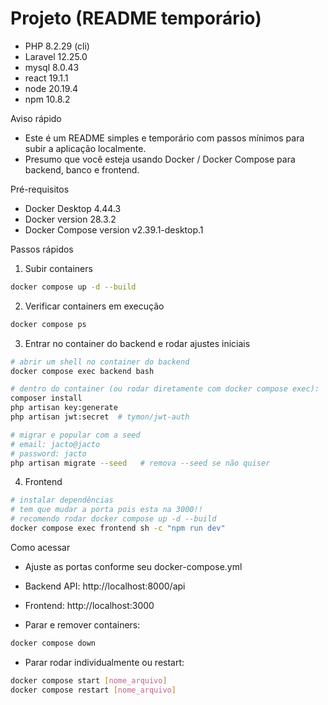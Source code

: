 # Projeto (README temporário)

- PHP 8.2.29 (cli)
- Laravel 12.25.0
- mysql 8.0.43
- react 19.1.1
- node 20.19.4
- npm 10.8.2

Aviso rápido
- Este é um README simples e temporário com passos mínimos para subir a aplicação localmente.
- Presumo que você esteja usando Docker / Docker Compose para backend, banco e frontend.

Pré-requisitos
- Docker Desktop 4.44.3
- Docker version 28.3.2
- Docker Compose version v2.39.1-desktop.1

Passos rápidos
1. Subir containers
```bash
docker compose up -d --build
```

2. Verificar containers em execução
```bash
docker compose ps
```

3. Entrar no container do backend e rodar ajustes iniciais
```bash
# abrir um shell no container do backend
docker compose exec backend bash

# dentro do container (ou rodar diretamente com docker compose exec):
composer install
php artisan key:generate
php artisan jwt:secret  # tymon/jwt-auth

# migrar e popular com a seed
# email: jacto@jacto
# password: jacto
php artisan migrate --seed   # remova --seed se não quiser
```

4. Frontend
```bash
# instalar dependências
# tem que mudar a porta pois esta na 3000!!
# recomendo rodar docker compose up -d --build 
docker compose exec frontend sh -c "npm run dev"
```

Como acessar
- Ajuste as portas conforme seu docker-compose.yml
- Backend API: http://localhost:8000/api
- Frontend: http://localhost:3000

- Parar e remover containers:
```bash
docker compose down
```

- Parar rodar individualmente ou restart:
```bash
docker compose start [nome_arquivo]
docker compose restart [nome_arquivo]
```
